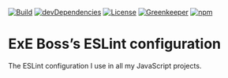 [![Build](https://travis-ci.com/ExE-Boss/eslint-config.svg?branch=master)](https://travis-ci.com/ExE-Boss/eslint-config)
[![devDependencies](https://img.shields.io/david/dev/ExE-Boss/eslint-config.svg)](https://david-dm.org/ExE-Boss/eslint-config?type=dev)
[![License](https://img.shields.io/github/license/ExE-Boss/eslint-config.svg)](https://github.com/ExE-Boss/eslint-config/blob/master/LICENSE)
[![Greenkeeper](https://badges.greenkeeper.io/ExE-Boss/eslint-config.svg)](https://greenkeeper.io/)
[![npm](https://img.shields.io/npm/v/@exe-boss/eslint-config.svg)](https://www.npmjs.com/package/@exe-boss/eslint-config)

ExE Boss’s ESLint configuration
===============================

The ESLint configuration I use in all my JavaScript projects.
